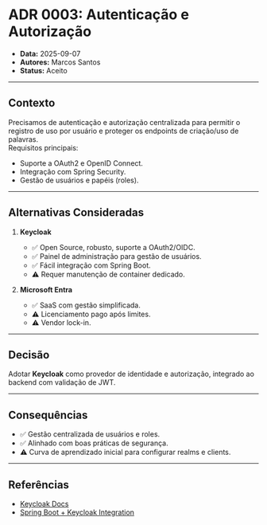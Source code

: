 # ADR 0003: Autenticação e Autorização

- **Data:** 2025-09-07  
- **Autores:** Marcos Santos  
- **Status:** Aceito  

---

## Contexto
Precisamos de autenticação e autorização centralizada para permitir o registro de uso por usuário e proteger os endpoints de criação/uso de palavras.  
Requisitos principais:  
- Suporte a OAuth2 e OpenID Connect.  
- Integração com Spring Security.  
- Gestão de usuários e papéis (roles).  

---

## Alternativas Consideradas
1. **Keycloak**  
   - ✅ Open Source, robusto, suporte a OAuth2/OIDC.  
   - ✅ Painel de administração para gestão de usuários.  
   - ✅ Fácil integração com Spring Boot.  
   - ⚠️ Requer manutenção de container dedicado.  

2. **Microsoft Entra**  
   - ✅ SaaS com gestão simplificada.  
   - ⚠️ Licenciamento pago após limites.  
   - ⚠️ Vendor lock-in.  

---

## Decisão
Adotar **Keycloak** como provedor de identidade e autorização, integrado ao backend com validação de JWT.  

---

## Consequências
- ✅ Gestão centralizada de usuários e roles.  
- ✅ Alinhado com boas práticas de segurança.  
- ⚠️ Curva de aprendizado inicial para configurar realms e clients.  

---

## Referências
- [Keycloak Docs](https://www.keycloak.org/documentation)  
- [Spring Boot + Keycloak Integration](https://www.baeldung.com/spring-boot-keycloak)  
